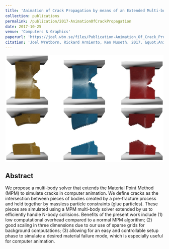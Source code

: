 ```yaml
---
title: 'Animation of Crack Propagation by means of an Extended Multi-body Solver for the Material Point Method'
collection: publications
permalink: /publication/2017-AnimationOfCrackPropagation
date: 2017-10-25
venue: 'Computers & Graphics'
paperurl: 'https://joel.wbn.se/files/Publication-Animation_Of_Crack_Propagation/Animation_Of_Crack_Propagation.pdf'
citation: 'Joel Wretborn, Rickard Armiento, Ken Museth. 2017. &quot;Animation of Crack Propagation by Means of an Extended Multi-Body Solver for the Material Point Method.&quot; Computers & Graphics 69 (December): 131–39. https://doi.org/10.1016/j.cag.2017.10.005.'
---
```


![Animation of crack propagation](/files/Publication-Animation_Of_Crack_Propagation/image.jpeg)

Abstract 
--------
We propose a multi-body solver that extends the Material Point Method (MPM) to simulate cracks in computer animation. We define cracks as the intersection between pieces of bodies created by a pre-fracture process and held together by massless particle constraints (glue particles). These pieces are simulated using a MPM multi-body solver extended by us to efficiently handle N-body collisions. Benefits of the present work include (1) low computational overhead compared to a normal MPM algorithm; (2) good scaling in three dimensions due to our use of sparse grids for background computations; (3) allowing for an easy and controllable setup phase to simulate a desired material failure mode, which is especially useful for computer animation.
